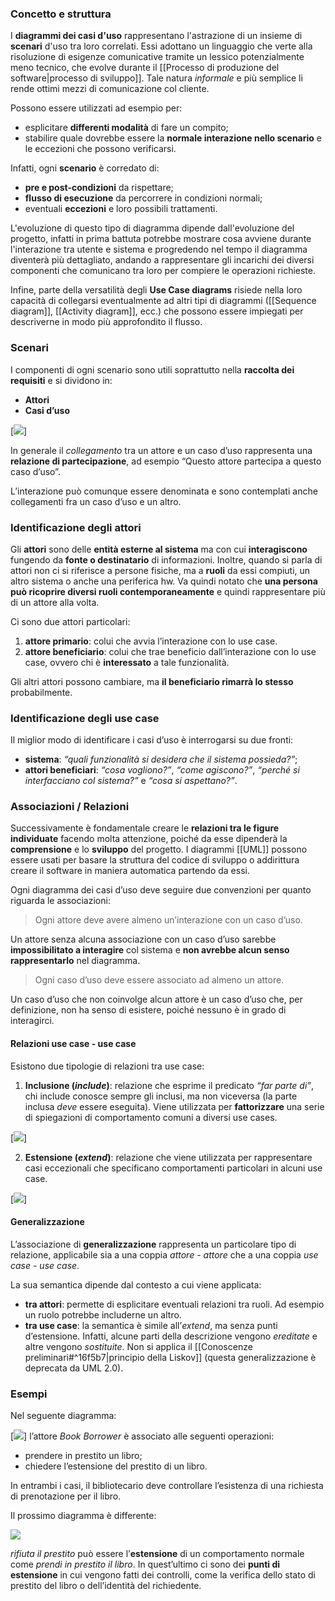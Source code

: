 ### Concetto e struttura

I **diagrammi dei casi d'uso** rappresentano l'astrazione di un insieme di **scenari** d'uso tra loro correlati.
Essi adottano un linguaggio che verte alla risoluzione di esigenze comunicative tramite un lessico potenzialmente meno tecnico, che evolve durante il [[Processo di produzione del software|processo di sviluppo]]. Tale natura *informale* e più semplice li rende ottimi mezzi di comunicazione col cliente.

Possono essere utilizzati ad esempio per:
- esplicitare **differenti modalità** di fare un compito;
- stabilire quale dovrebbe essere la **normale interazione nello scenario** e le eccezioni che possono verificarsi.

Infatti, ogni **scenario** è corredato di:
- **pre e post-condizioni** da rispettare;
- **flusso di esecuzione** da percorrere in condizioni normali;
- eventuali **eccezioni** e loro possibili trattamenti.

L'evoluzione di questo tipo di diagramma dipende dall'evoluzione del progetto, infatti in prima battuta potrebbe mostrare cosa avviene durante l'interazione tra utente e sistema e progredendo nel tempo il diagramma diventerà più dettagliato, andando a rappresentare gli incarichi dei diversi componenti che comunicano tra loro per compiere le operazioni richieste.

Infine, parte della versatilità degli **Use Case diagrams** risiede nella loro capacità di collegarsi eventualmente ad altri tipi di diagrammi ([[Sequence diagram]], [[Activity diagram]], ecc.) che possono essere impiegati per descriverne in modo più approfondito il flusso.


### Scenari

I componenti di ogni scenario sono utili soprattutto nella **raccolta dei requisiti** e si dividono in:
- **Attori**
- **Casi d’uso**

[![](https://marcobuster.github.io/sweng/mdbook-plantuml-img/afcab135a1e991f05d66bc9c0bde49102d62d909.svg)]

In generale il _collegamento_ tra un attore e un caso d’uso rappresenta una **relazione di partecipazione**, ad esempio “Questo attore partecipa a questo caso d’uso”.

L’interazione può comunque essere denominata e sono contemplati anche collegamenti fra un caso d’uso e un altro.


### Identificazione degli attori

Gli **attori** sono delle **entità esterne al sistema** ma con cui **interagiscono** fungendo da **fonte o destinatario** di informazioni. Inoltre, quando si parla di attori non ci si riferisce a persone fisiche, ma a **ruoli** da essi compiuti, un altro sistema o anche una periferica hw. 
Va quindi notato che **una persona può ricoprire diversi ruoli contemporaneamente** e quindi rappresentare più di un attore alla volta.

Ci sono due attori particolari:
1. **attore primario**: colui che avvia l’interazione con lo use case.
2. **attore beneficiario**: colui che trae beneficio dall’interazione con lo use case, ovvero chi è **interessato** a tale funzionalità. 

Gli altri attori possono cambiare, ma **il beneficiario rimarrà lo stesso** probabilmente.


### Identificazione degli use case

Il miglior modo di identificare i casi d’uso è interrogarsi su due fronti:
- **sistema**: _“quali funzionalità si desidera che il sistema possieda?”_;
- **attori beneficiari**: _“cosa vogliono?”_, _“come agiscono?”_, _“perché si interfacciano col sistema?”_ e _“cosa si aspettano?”_.

### Associazioni / Relazioni

Successivamente è fondamentale creare le **relazioni tra le figure individuate** facendo molta attenzione, poiché da esse dipenderà la **comprensione** e lo **sviluppo** del progetto. 
I diagrammi [[UML]] possono essere usati per basare la struttura del codice di sviluppo o addirittura creare il software in maniera automatica partendo da essi.

Ogni diagramma dei casi d’uso deve seguire due convenzioni per quanto riguarda le associazioni:

> Ogni attore deve avere almeno un’interazione con un caso d’uso.

Un attore senza alcuna associazione con un caso d’uso sarebbe **impossibilitato a interagire** col sistema e **non avrebbe alcun senso rappresentarlo** nel diagramma.

> Ogni caso d’uso deve essere associato ad almeno un attore.

Un caso d’uso che non coinvolge alcun attore è un caso d’uso che, per definizione, non ha senso di esistere, poiché nessuno è in grado di interagirci.


#### Relazioni use case - use case

Esistono due tipologie di relazioni tra use case:
1. **Inclusione (_include_)**: relazione che esprime il predicato _“far parte di”_, chi include conosce sempre gli inclusi, ma non viceversa (la parte inclusa _deve_ essere eseguita). Viene utilizzata per **fattorizzare** una serie di spiegazioni di comportamento comuni a diversi use cases.

[![](https://marcobuster.github.io/sweng/mdbook-plantuml-img/9049e55f896d3746fa4ee1119b14dc1c48b7987b.svg)]

2. **Estensione (_extend_)**: relazione che viene utilizzata per rappresentare casi eccezionali che specificano comportamenti particolari in alcuni use case.

[![](https://marcobuster.github.io/sweng/mdbook-plantuml-img/70b17e60734118c3bede0d914c0eeb7d11897599.svg)]


#### Generalizzazione

L’associazione di **generalizzazione** rappresenta un particolare tipo di relazione, applicabile sia a una coppia _attore - attore_ che a una coppia _use case - use case_.

La sua semantica dipende dal contesto a cui viene applicata:
- **tra attori**: permette di esplicitare eventuali relazioni tra ruoli. Ad esempio un ruolo potrebbe includerne un altro.
- **tra use case**: la semantica è simile all’_extend_, ma senza punti d’estensione. Infatti, alcune parti della descrizione vengono _ereditate_ e altre vengono _sostituite_. Non si applica il [[Conoscenze preliminari#^16f5b7|principio della Liskov]] (questa generalizzazione è deprecata da UML 2.0).


### Esempi

Nel seguente diagramma:

[![](https://marcobuster.github.io/sweng/mdbook-plantuml-img/6ae0fab45e2176cb7131b443818a99126dec850c.svg)]
l’attore _Book Borrower_ è associato alle seguenti operazioni:
- prendere in prestito un libro;
- chiedere l’estensione del prestito di un libro.

In entrambi i casi, il bibliotecario deve controllare l’esistenza di una richiesta di prenotazione per il libro.

Il prossimo diagramma è differente:

[![](https://marcobuster.github.io/sweng/mdbook-plantuml-img/77adda9f6be933ea84bf1dfed03117429320c9ac.svg)](https://marcobuster.github.io/sweng/mdbook-plantuml-img/77adda9f6be933ea84bf1dfed03117429320c9ac.svg)

_rifiuta il prestito_ può essere l’**estensione** di un comportamento normale come _prendi in prestito il libro_. In quest’ultimo ci sono dei **punti di estensione** in cui vengono fatti dei controlli, come la verifica dello stato di prestito del libro o dell’identità del richiedente.